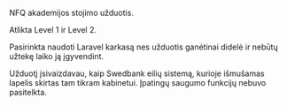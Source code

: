NFQ akademijos stojimo užduotis. 

Atlikta Level 1 ir Level 2.

Pasirinkta naudoti Laravel karkasą nes užduotis ganėtinai didelė ir nebūtų užtekę laiko ją įgyvendint. 

Užduotį įsivaizdavau, kaip Swedbank eilių sistemą, kurioje išmušamas lapelis skirtas tam tikram kabinetui. 
Įpatingų saugumo funkcijų nebuvo pasitelkta.
